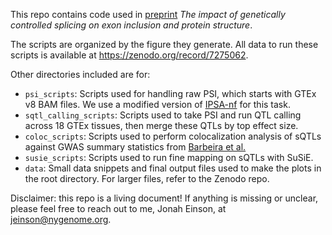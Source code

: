 This repo contains code used in [preprint](https://www.biorxiv.org/content/10.1101/2022.12.05.518915v1.article-metrics) *The impact of genetically controlled splicing on exon inclusion and protein structure*. 

The scripts are organized by the figure they generate. All data to run these scripts is available at https://zenodo.org/record/7275062. 

Other directories included are for: 
- `psi_scripts`: Scripts used for handling raw PSI, which starts with GTEx v8
  BAM files. We use a modified version of
  [IPSA-nf](https://github.com/guigolab/ipsa-nf) for this task. 
- `sqtl_calling_scripts`: Scripts used to take PSI and run QTL calling across 18
  GTEx tissues, then merge these QTLs by top effect size. 
- `coloc_scripts`: Scripts used to perform colocalization analysis of sQTLs
  against GWAS summary statistics from [Barbeira et
  al.](https://www.nature.com/articles/s41467-018-03621-1)
- `susie_scripts`: Scripts used to run fine mapping on sQTLs with SuSiE.
- `data`: Small data snippets and final output files used to make the plots in
  the root directory. For larger files, refer to the Zenodo repo. 

Disclaimer: this repo is a living document! If anything is missing or unclear,
please feel free to reach out to me, Jonah Einson, at jeinson@nygenome.org. 
